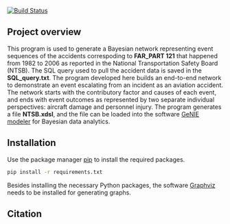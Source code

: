 [![Build Status](https://travis-ci.com/travis-ci/travis-web.svg?branch=master)](https://travis-ci.com/travis-ci/travis-web)

## Project overview
This program is used to generate a Bayesian network representing event sequences of the accidents correspoding to **FAR_PART 121** that happened from 1982 to 2006 as reported in the National Transportation Safety Board (NTSB). The SQL query used to pull the accident data is saved in the **SQL_query.txt**. The program developed here builds an end-to-end network to demonstrate an event escalating from an incident as an aviation accident. The network starts with the contributory factor and causes of each event, and ends with event outcomes as represented by two separate individual perspectives: aircraft damage and personnel injury. The program generates a file **NTSB.xdsl**, and the file can be loaded into the software [GeNIE modeler](https://www.bayesfusion.com/genie/) for Bayesian data analytics. 

## Installation
Use the package manager [pip](https://pip.pypa.io/en/stable/) to install the required packages.

```bash
pip install -r requirements.txt
```

Besides installing the necessary Python packages, the software [Graphviz](https://graphviz.org/) needs to be installed for generating graphs.

## Citation



